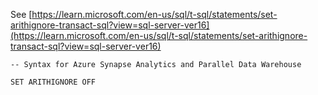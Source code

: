 See [https://learn.microsoft.com/en-us/sql/t-sql/statements/set-arithignore-transact-sql?view=sql-server-ver16](https://learn.microsoft.com/en-us/sql/t-sql/statements/set-arithignore-transact-sql?view=sql-server-ver16)
```
-- Syntax for Azure Synapse Analytics and Parallel Data Warehouse  

SET ARITHIGNORE OFF
```
